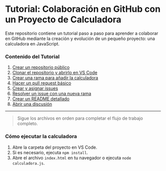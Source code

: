 # Tutorial: Colaboración en GitHub con un Proyecto de Calculadora

Este repositorio contiene un tutorial paso a paso para aprender a colaborar en GitHub mediante la creación y evolución de un pequeño proyecto: una calculadora en JavaScript.

### Contenido del Tutorial

1. [Crear un repositorio público](01-crear-repo.md)
2. [Clonar el repositorio y abrirlo en VS Code](02-clonar-vscode.md)
3. [Crear una rama para añadir la calculadora](03-rama-calculadora.md)
4. [Hacer un pull request básico](04-pull-request-basico.md)
5. [Crear y asignar issues](05-crear-issue.md)
6. [Resolver un issue con una nueva rama](06-rama-issue.md)
7. [Crear un README detallado](07-readme-proyecto.md)
8. [Abrir una discusión](08-discusion.md)

---

> Sigue los archivos en orden para completar el flujo de trabajo completo.

### Cómo ejecutar la calculadora

1. Abre la carpeta del proyecto en VS Code.  
2. Si es necesario, ejecuta `npm install`.  
3. Abre el archivo `index.html` en tu navegador o ejecuta `node calculadora.js`.

